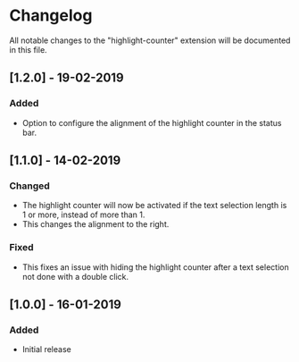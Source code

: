 # Changelog
All notable changes to the "highlight-counter" extension will be documented in this file.

## [1.2.0] - 19-02-2019
### Added
- Option to configure the alignment of the highlight counter in the status bar.

## [1.1.0] - 14-02-2019
### Changed
- The highlight counter will now be activated if the text selection length is 1 or more, instead of more than 1.
- This changes the alignment to the right.

### Fixed
- This fixes an issue with hiding the highlight counter after a text selection not done with a double click.


## [1.0.0] - 16-01-2019
### Added
- Initial release